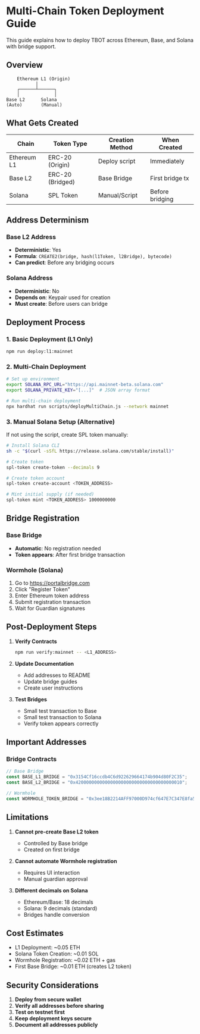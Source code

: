 # Multi-Chain Token Deployment Guide

This guide explains how to deploy TBOT across Ethereum, Base, and Solana with bridge support.

## Overview

```
    Ethereum L1 (Origin)
           │
    ┌──────┴──────┐
    │             │
Base L2      Solana
(Auto)       (Manual)
```

## What Gets Created

| Chain | Token Type | Creation Method | When Created |
|-------|------------|-----------------|--------------|
| Ethereum L1 | ERC-20 (Origin) | Deploy script | Immediately |
| Base L2 | ERC-20 (Bridged) | Base Bridge | First bridge tx |
| Solana | SPL Token | Manual/Script | Before bridging |

## Address Determinism

### Base L2 Address
- **Deterministic**: Yes
- **Formula**: `CREATE2(bridge, hash(l1Token, l2Bridge), bytecode)`
- **Can predict**: Before any bridging occurs

### Solana Address
- **Deterministic**: No
- **Depends on**: Keypair used for creation
- **Must create**: Before users can bridge

## Deployment Process

### 1. Basic Deployment (L1 Only)
```bash
npm run deploy:l1:mainnet
```

### 2. Multi-Chain Deployment
```bash
# Set up environment
export SOLANA_RPC_URL="https://api.mainnet-beta.solana.com"
export SOLANA_PRIVATE_KEY="[...]"  # JSON array format

# Run multi-chain deployment
npx hardhat run scripts/deployMultiChain.js --network mainnet
```

### 3. Manual Solana Setup (Alternative)

If not using the script, create SPL token manually:

```bash
# Install Solana CLI
sh -c "$(curl -sSfL https://release.solana.com/stable/install)"

# Create token
spl-token create-token --decimals 9

# Create token account
spl-token create-account <TOKEN_ADDRESS>

# Mint initial supply (if needed)
spl-token mint <TOKEN_ADDRESS> 1000000000
```

## Bridge Registration

### Base Bridge
- **Automatic**: No registration needed
- **Token appears**: After first bridge transaction

### Wormhole (Solana)
1. Go to https://portalbridge.com
2. Click "Register Token"
3. Enter Ethereum token address
4. Submit registration transaction
5. Wait for Guardian signatures

## Post-Deployment Steps

1. **Verify Contracts**
   ```bash
   npm run verify:mainnet -- <L1_ADDRESS>
   ```

2. **Update Documentation**
   - Add addresses to README
   - Update bridge guides
   - Create user instructions

3. **Test Bridges**
   - Small test transaction to Base
   - Small test transaction to Solana
   - Verify token appears correctly

## Important Addresses

### Bridge Contracts
```javascript
// Base Bridge
const BASE_L1_BRIDGE = "0x3154Cf16ccdb4C6d922629664174b904d80F2C35";
const BASE_L2_BRIDGE = "0x4200000000000000000000000000000000000010";

// Wormhole
const WORMHOLE_TOKEN_BRIDGE = "0x3ee18B2214AFF97000D974cf647E7C347E8fa585";
```

## Limitations

1. **Cannot pre-create Base L2 token**
   - Controlled by Base bridge
   - Created on first bridge

2. **Cannot automate Wormhole registration**
   - Requires UI interaction
   - Manual guardian approval

3. **Different decimals on Solana**
   - Ethereum/Base: 18 decimals
   - Solana: 9 decimals (standard)
   - Bridges handle conversion

## Cost Estimates

- L1 Deployment: ~0.05 ETH
- Solana Token Creation: ~0.01 SOL
- Wormhole Registration: ~0.02 ETH + gas
- First Base Bridge: ~0.01 ETH (creates L2 token)

## Security Considerations

1. **Deploy from secure wallet**
2. **Verify all addresses before sharing**
3. **Test on testnet first**
4. **Keep deployment keys secure**
5. **Document all addresses publicly**
